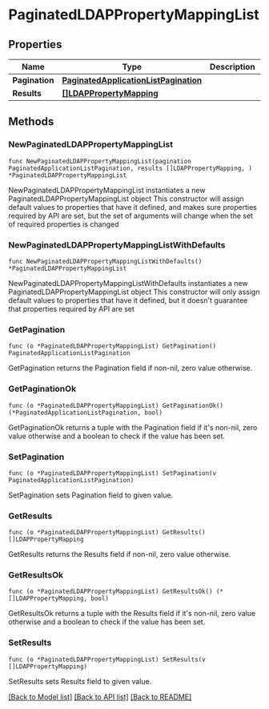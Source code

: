 # PaginatedLDAPPropertyMappingList

## Properties

Name | Type | Description | Notes
------------ | ------------- | ------------- | -------------
**Pagination** | [**PaginatedApplicationListPagination**](PaginatedApplicationListPagination.md) |  | 
**Results** | [**[]LDAPPropertyMapping**](LDAPPropertyMapping.md) |  | 

## Methods

### NewPaginatedLDAPPropertyMappingList

`func NewPaginatedLDAPPropertyMappingList(pagination PaginatedApplicationListPagination, results []LDAPPropertyMapping, ) *PaginatedLDAPPropertyMappingList`

NewPaginatedLDAPPropertyMappingList instantiates a new PaginatedLDAPPropertyMappingList object
This constructor will assign default values to properties that have it defined,
and makes sure properties required by API are set, but the set of arguments
will change when the set of required properties is changed

### NewPaginatedLDAPPropertyMappingListWithDefaults

`func NewPaginatedLDAPPropertyMappingListWithDefaults() *PaginatedLDAPPropertyMappingList`

NewPaginatedLDAPPropertyMappingListWithDefaults instantiates a new PaginatedLDAPPropertyMappingList object
This constructor will only assign default values to properties that have it defined,
but it doesn't guarantee that properties required by API are set

### GetPagination

`func (o *PaginatedLDAPPropertyMappingList) GetPagination() PaginatedApplicationListPagination`

GetPagination returns the Pagination field if non-nil, zero value otherwise.

### GetPaginationOk

`func (o *PaginatedLDAPPropertyMappingList) GetPaginationOk() (*PaginatedApplicationListPagination, bool)`

GetPaginationOk returns a tuple with the Pagination field if it's non-nil, zero value otherwise
and a boolean to check if the value has been set.

### SetPagination

`func (o *PaginatedLDAPPropertyMappingList) SetPagination(v PaginatedApplicationListPagination)`

SetPagination sets Pagination field to given value.


### GetResults

`func (o *PaginatedLDAPPropertyMappingList) GetResults() []LDAPPropertyMapping`

GetResults returns the Results field if non-nil, zero value otherwise.

### GetResultsOk

`func (o *PaginatedLDAPPropertyMappingList) GetResultsOk() (*[]LDAPPropertyMapping, bool)`

GetResultsOk returns a tuple with the Results field if it's non-nil, zero value otherwise
and a boolean to check if the value has been set.

### SetResults

`func (o *PaginatedLDAPPropertyMappingList) SetResults(v []LDAPPropertyMapping)`

SetResults sets Results field to given value.



[[Back to Model list]](../README.md#documentation-for-models) [[Back to API list]](../README.md#documentation-for-api-endpoints) [[Back to README]](../README.md)


